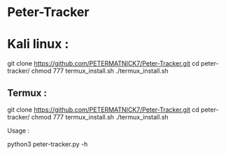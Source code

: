 # Peter-Tracker


# Kali linux :

git clone https://github.com/PETERMATNICK7/Peter-Tracker.git
cd peter-tracker/
chmod 777 termux_install.sh
./termux_install.sh


## Termux :

git clone https://github.com/PETERMATNICK7/Peter-Tracker.git
cd peter-tracker/
chmod 777 termux_install.sh
./termux_install.sh


Usage :

python3 peter-tracker.py -h

